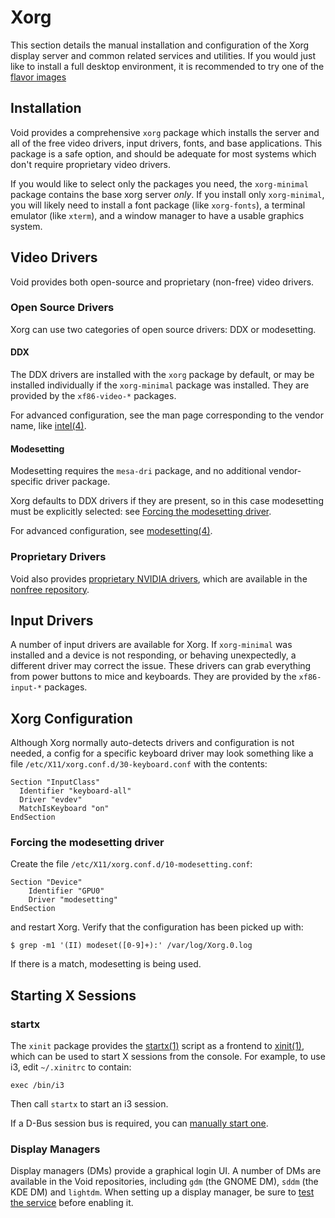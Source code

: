 # Xorg

This section details the manual installation and configuration of the Xorg
display server and common related services and utilities. If you would just
like to install a full desktop environment, it is recommended to try one of
the [flavor images](../../installation/live-images/index.md#flavor-images)

## Installation

Void provides a comprehensive `xorg` package which installs the server and
all of the free video drivers, input drivers, fonts, and base
applications. This package is a safe option, and should be adequate for most
systems which don't require proprietary video drivers.

If you would like to select only the packages you need, the `xorg-minimal`
package contains the base xorg server *only*. If you install only
`xorg-minimal`, you will likely need to install a font package (like
`xorg-fonts`), a terminal emulator (like `xterm`), and a window manager to
have a usable graphics system.

## Video Drivers

Void provides both open-source and proprietary (non-free) video drivers.

### Open Source Drivers

Xorg can use two categories of open source drivers: DDX or modesetting.

#### DDX

The DDX drivers are installed with the `xorg` package by default, or may be
installed individually if the `xorg-minimal` package was installed. They are
provided by the `xf86-video-*` packages.

For advanced configuration, see the man page corresponding to the vendor
name, like [intel(4)](https://man.voidlinux.org/intel.4).

#### Modesetting

Modesetting requires the `mesa-dri` package, and no additional
vendor-specific driver package.

Xorg defaults to DDX drivers if they are present, so in this case
modesetting must be explicitly selected: see [Forcing the modesetting
driver](#forcing-the-modesetting-driver).

For advanced configuration, see
[modesetting(4)](https://man.voidlinux.org/modesetting.4).

### Proprietary Drivers

Void also provides [proprietary NVIDIA
drivers](./graphics-drivers/nvidia.md), which are available in the [nonfree
repository](../../xbps/repositories/index.md#nonfree).

## Input Drivers

A number of input drivers are available for Xorg. If `xorg-minimal` was
installed and a device is not responding, or behaving unexpectedly, a
different driver may correct the issue. These drivers can grab everything
from power buttons to mice and keyboards. They are provided by the
`xf86-input-*` packages.

## Xorg Configuration

Although Xorg normally auto-detects drivers and configuration is not needed,
a config for a specific keyboard driver may look something like a file
`/etc/X11/xorg.conf.d/30-keyboard.conf` with the contents:

```
Section "InputClass"
  Identifier "keyboard-all"
  Driver "evdev"
  MatchIsKeyboard "on"
EndSection
```

### Forcing the modesetting driver

Create the file `/etc/X11/xorg.conf.d/10-modesetting.conf`:

```
Section "Device"
    Identifier "GPU0"
    Driver "modesetting"
EndSection
```

and restart Xorg. Verify that the configuration has been picked up with:

``` $ grep -m1 '(II) modeset([0-9]+):' /var/log/Xorg.0.log ```

If there is a match, modesetting is being used.

## Starting X Sessions

### startx

The `xinit` package provides the
[startx(1)](https://man.voidlinux.org/startx.1)  script as a frontend to
[xinit(1)](https://man.voidlinux.org/xinit.1), which can be used to start X
sessions from the console. For example, to use i3, edit `~/.xinitrc` to
contain:

``` exec /bin/i3 ```

Then call `startx` to start an i3 session.

If a D-Bus session bus is required, you can [manually start
one](../session-management.md#d-bus).

### Display Managers

Display managers (DMs) provide a graphical login UI. A number of DMs are
available in the Void repositories, including `gdm` (the GNOME DM), `sddm`
(the KDE DM) and `lightdm`. When setting up a display manager, be sure to
[test the service](../services/index.md#testing-services) before enabling
it.
